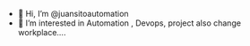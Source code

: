 - 👋 Hi, I’m @juansitoautomation
- 👀 I’m interested in Automation , Devops, project also change workplace....




<!---
juansitoautomation/juansitoautomation is a ✨ special ✨ repository because its `README.md` (this file) appears on your GitHub profile.
You can click the Preview link to take a look at your changes.
--->
